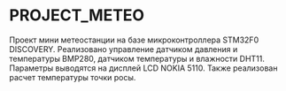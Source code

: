 # PROJECT_METEO
Проект мини метеостанции на базе микроконтроллера STM32F0 DISCOVERY. Реализовано управление датчиком давления и температуры BMP280, датчиком температуры и влажности DHT11. Параметры выводятся на дисплей LCD NOKIA 5110. Также реализован расчет температуры точки росы.
